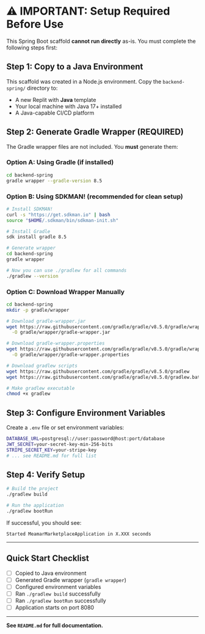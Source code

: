 # ⚠️ IMPORTANT: Setup Required Before Use

This Spring Boot scaffold **cannot run directly** as-is. You must complete the following steps first:

## Step 1: Copy to a Java Environment

This scaffold was created in a Node.js environment. Copy the `backend-spring/` directory to:
- A new Replit with **Java** template
- Your local machine with Java 17+ installed
- A Java-capable CI/CD platform

## Step 2: Generate Gradle Wrapper (REQUIRED)

The Gradle wrapper files are not included. You **must** generate them:

### Option A: Using Gradle (if installed)
```bash
cd backend-spring
gradle wrapper --gradle-version 8.5
```

### Option B: Using SDKMAN! (recommended for clean setup)
```bash
# Install SDKMAN!
curl -s "https://get.sdkman.io" | bash
source "$HOME/.sdkman/bin/sdkman-init.sh"

# Install Gradle
sdk install gradle 8.5

# Generate wrapper
cd backend-spring
gradle wrapper

# Now you can use ./gradlew for all commands
./gradlew --version
```

### Option C: Download Wrapper Manually
```bash
cd backend-spring
mkdir -p gradle/wrapper

# Download gradle-wrapper.jar
wget https://raw.githubusercontent.com/gradle/gradle/v8.5.0/gradle/wrapper/gradle-wrapper.jar \
  -O gradle/wrapper/gradle-wrapper.jar

# Download gradle-wrapper.properties
wget https://raw.githubusercontent.com/gradle/gradle/v8.5.0/gradle/wrapper/gradle-wrapper.properties \
  -O gradle/wrapper/gradle-wrapper.properties

# Download gradlew scripts
wget https://raw.githubusercontent.com/gradle/gradle/v8.5.0/gradlew
wget https://raw.githubusercontent.com/gradle/gradle/v8.5.0/gradlew.bat

# Make gradlew executable
chmod +x gradlew
```

## Step 3: Configure Environment Variables

Create a `.env` file or set environment variables:

```bash
DATABASE_URL=postgresql://user:password@host:port/database
JWT_SECRET=your-secret-key-min-256-bits
STRIPE_SECRET_KEY=your-stripe-key
# ... see README.md for full list
```

## Step 4: Verify Setup

```bash
# Build the project
./gradlew build

# Run the application
./gradlew bootRun
```

If successful, you should see:
```
Started MeamarMarketplaceApplication in X.XXX seconds
```

---

## Quick Start Checklist

- [ ] Copied to Java environment
- [ ] Generated Gradle wrapper (`gradle wrapper`)
- [ ] Configured environment variables
- [ ] Ran `./gradlew build` successfully
- [ ] Ran `./gradlew bootRun` successfully
- [ ] Application starts on port 8080

---

**See `README.md` for full documentation.**
